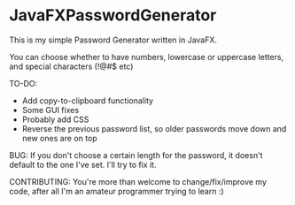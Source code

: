 JavaFXPasswordGenerator
=======================

This is my simple Password Generator written in JavaFX.

You can choose whether to have numbers, lowercase or uppercase letters, and special characters (!@#$ etc)

TO-DO:
- Add copy-to-clipboard functionality
- Some GUI fixes
- Probably add CSS
- Reverse the previous password list, so older passwords move down and new ones are on top

BUG:
If you don't choose a certain length for the password, it doesn't default to the one I've set. I'll try to fix it.

CONTRIBUTING:
You're more than welcome to change/fix/improve my code, after all I'm an amateur programmer trying to learn :)
